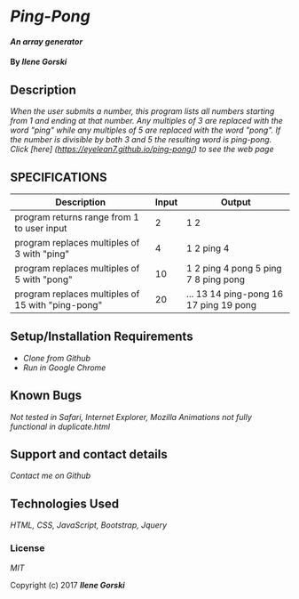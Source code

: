 # _Ping-Pong_

#### _An array generator_

#### By _**Ilene Gorski**_

## Description

_When the user submits a number, this program lists all numbers starting from 1 and ending at that number. Any multiples of 3 are replaced with the word "ping" while any multiples of 5 are replaced with the word "pong". If the number is divisible by both 3 and 5 the resulting word is ping-pong. Click [here] (https://eyelean7.github.io/ping-pong/) to see the web page_

## SPECIFICATIONS
| Description | Input | Output |
|-------------|-------|--------|
| program returns range from 1 to user input | 2 | 1 2 |
| program replaces multiples of 3 with "ping" | 4 | 1 2 ping 4 |
|program replaces multiples of 5 with "pong" | 10 | 1 2 ping 4 pong 5 ping 7 8 ping pong |
|program replaces multiples of 15 with "ping-pong" | 20 | ... 13 14 ping-pong 16 17 ping 19 pong |

## Setup/Installation Requirements

* _Clone from Github_
* _Run in Google Chrome_

## Known Bugs

_Not tested in Safari, Internet Explorer, Mozilla_
_Animations not fully functional in duplicate.html_

## Support and contact details

_Contact me on Github_

## Technologies Used

_HTML, CSS, JavaScript, Bootstrap, Jquery_

### License

*MIT*

Copyright (c) 2017 **_Ilene Gorski_**

